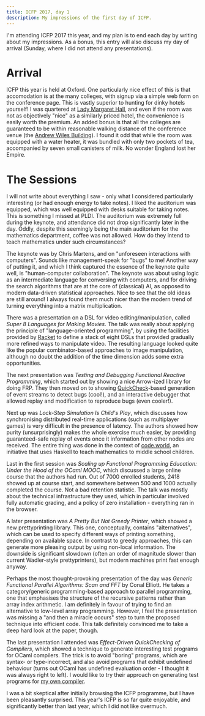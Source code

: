 ```yaml
---
title: ICFP 2017, day 1
description: My impressions of the first day of ICFP.
---
```


I'm attending ICFP 2017 this year, and my plan is to end each day by
writing about my impressions.  As a bonus, this entry will also
discuss my day of arrival (Sunday, where I did not attend any
presentations).

Arrival
==

ICFP this year is held at Oxford.  One particularly nice effect of
this is that accomodation is at the many colleges, with signup via a
simple web form on the conference page.  This is vastly superior to
hunting for dinky hotels yourself!  I was quartered at [Lady Margaret
Hall](http://www.lmh.ox.ac.uk/), and even if the room was not as
objectively "nice" as a similarly priced hotel, the convenience is
easily worth the premium.  An added bonus is that all the colleges are
guaranteed to be within reasonable walking distance of the conference
venue (the [Andrew Wiles
Building](https://www.maths.ox.ac.uk/about-us/our-building)).  I found
it odd that while the room was equipped with a water heater, it was
bundled with only two pockets of tea, accompanied by seven small
canisters of milk.  No wonder England lost her Empire.

The Sessions
==

I will not write about everything I saw - only what I considered
particularly interesting (or had enough energy to take notes).  I
liked the auditorium was equipped, which was well equipped with desks
suitable for taking notes.  This is something I missed at PLDI.  The
auditorium was extremely full during the keynote, and attendance did
not drop significantly later in the day.  Oddly, despite this
seemingly being the main auditorium for the mathematics department,
coffee was not allowed.  How do they intend to teach mathematics under
such circumstances?

The keynote was by Chris Martens, and on "unforeseen interactions with
computers".  Sounds like management-speak for "bugs" to me!  Another
way of putting it, and which I think captured the essence of the
keynote quite well, is "human-computer collaboration".  The keynote
was about using logic as an intermediate language for conversing with
computers, and for driving the search algorithms that are at the core
of (classical) AI, as opposed to modern data-driven statistical
approaches.  Nice to see that the old ideas are still around!  I
always found them much nicer than the modern trend of turning
everything into a matrix multiplication.

There was a presentation on a DSL for video editing/manipulation,
called *Super 8 Languages for Making Movies*.  The talk was really
about applying the principle of "language-oriented programming", by
using the facilities provided by [Racket](https://racket-lang.org/) to
define a stack of eight DSLs that provided gradually more refined ways
to manipulate video.  The resulting language looked quite like the
popular combinator-based approaches to image manipulation, although no
doubt the addition of the time dimension adds some extra
opportunities.

The next presentation was *Testing and Debugging Functional Reactive
Programming*, which started out by showing a nice Arrow-ized library
for doing FRP.  They then moved on to showing
[QuickCheck](http://www.cse.chalmers.se/~rjmh/QuickCheck/)-based
generation of event streams to detect bugs (cool!), and an interactive
debugger that allowed replay and modification to reproduce bugs (even
cooler!).

Next up was *Lock-Step Simulation Is Child's Play*, which discusses
how synchronising distributed real-time applications (such as
multiplayer games) is very difficult in the presence of latency.  The
authors showed how purity (unsurprisingly) makes the whole exercise
much easier, by providing guaranteed-safe replay of events once it
information from other nodes are received.  The entire thing was done
in the context of [code.world](https://code.world/), an initiative
that uses Haskell to teach mathematics to middle school children.

Last in the first session was *Scaling up Functional Programming
Education: Under the Hood of the OCaml MOOC*, which discussed a large
online course that the authors had run.  Out of 7000 enrolled
students, 2418 showed up at course start, and somewhere between 500
and 1000 actually completed the course.  Not a bad retention
statistic.  The talk was mostly about the technical infrastructure
they used, which in particular involved fully automatic grading, and a
policy of zero installation - everything ran in the browser.

A later presentation was *A Pretty But Not Greedy Printer*, which
showed a new prettyprinting library.  This one, conceptually, contains
"alternatives", which can be used to specify different ways of
printing something, depending on available space.  In contrast to
greedy approaches, this can generate more pleasing output by using
non-local information.  The downside is significant slowdown (often an
order of magnitude slower than current Wadler-style prettyprinters),
but modern machines print fast enough anyway.

Perhaps the most thought-provoking presentation of the day was
*Generic Functional Parallel Algorithms: Scan and FFT* by Conal
Elliott.  He takes a category/generic programming-based approach to
parallel programming, one that emphasises the structure of the
recursive patterns rather than array index arithmetic.  I am
definitely in favour of trying to find an alternative to low-level
array programming.  However, I feel the presentation was missing a
"and then a miracle occurs" step to turn the proposed technique into
efficient code.  This talk definitely convinced me to take a deep hard
look at the paper, though.

The last presentation I attended was *Effect-Driven QuickChecking of
Compilers*, which showed a technique to generate interesting test
programs for OCaml compilers.  The trick is to avoid "boring"
programs, which are syntax- or type-incorrect, and also avoid programs
that exhibit undefined behaviour (turns out OCaml has undefined
evaluation order - I thought it was always right to left).  I would
like to try their approach on generating test programs for [my own
compiler](http://futhark-lang.org/).

I was a bit skeptical after initially browsing the ICFP programme, but
I have been pleasantly surprised.  This year's ICFP is so far quite
enjoyable, and significantly better than last year, which I did not
like overmuch.
